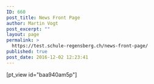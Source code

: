 ```yaml
---
ID: 660
post_title: News Front Page
author: Martin Vogt
post_excerpt: ""
layout: page
permalink: >
  https://test.schule-regensberg.ch/news-front-page/
published: true
post_date: 2016-12-02 12:23:41
---
```

[pt_view id="baa940am5p"]